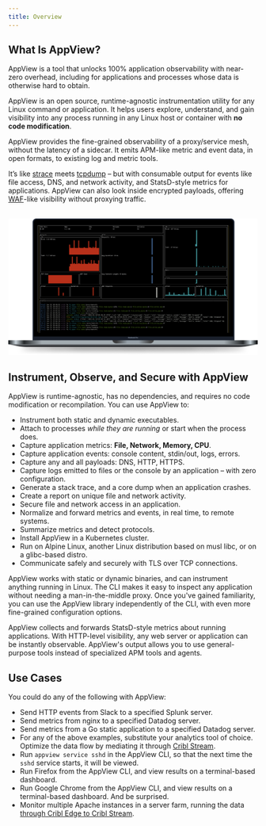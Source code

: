 ```yaml
---
title: Overview
---
```


## What Is AppView?

AppView is a tool that unlocks 100% application observability with near-zero overhead, including for applications and processes whose data is otherwise hard to obtain.

AppView is an open source, runtime-agnostic instrumentation utility for any Linux command or application. It helps users explore, understand, and gain visibility into any process running in any Linux host or container with **no code modification**. 

AppView provides the fine-grained observability of a proxy/service mesh, without the latency of a sidecar. It emits APM-like metric and event data, in open formats, to existing log and metric tools.

It’s like [strace](https://strace.io/) meets [tcpdump](https://www.tcpdump.org/) – but with consumable output for events like file access, DNS, and network activity, and StatsD-style metrics for applications. AppView can also look inside encrypted payloads, offering [WAF](https://en.wikipedia.org/wiki/Web_application_firewall)-like visibility without proxying traffic. 
</br>
</br>

![AppView in-terminal monitoring](./images/AppView-GUI-screenshot.png)

## Instrument, Observe, and Secure with AppView

AppView is runtime-agnostic, has no dependencies, and requires no code modification or recompilation. You can use AppView to:

- Instrument both static and dynamic executables.
- Attach to processes *while they are running* or start when the process does.
- Capture application metrics: **File, Network, Memory, CPU**.
- Capture application events: console content, stdin/out, logs, errors.
- Capture any and all payloads: DNS, HTTP, HTTPS.
- Capture logs emitted to files or the console by an application – with zero configuration.
- Generate a stack trace, and a core dump when an application crashes.
- Create a report on unique file and network activity.
- Secure file and network access in an application.
- Normalize and forward metrics and events, in real time, to remote systems.
- Summarize metrics and detect protocols.
- Install AppView in a Kubernetes cluster.
- Run on Alpine Linux, another Linux distribution based on musl libc, or on a glibc-based distro.
- Communicate safely and securely with TLS over TCP connections.

AppView works with static or dynamic binaries, and can instrument anything running in Linux. The CLI makes it easy to inspect any application without needing a man-in-the-middle proxy. Once you've gained familiarity, you can use the AppView library independently of the CLI, with even more fine-grained configuration options.

AppView collects and forwards StatsD-style metrics about running applications. With HTTP-level visibility, any web server or application can be instantly observable. AppView's output allows you to use general-purpose tools instead of specialized APM tools and agents.

## Use Cases

You could do any of the following with AppView:

- Send HTTP events from Slack to a specified Splunk server.
- Send metrics from nginx to a specified Datadog server.
- Send metrics from a Go static application to a specified Datadog server.
- For any of the above examples, substitute your analytics tool of choice. Optimize the data flow by mediating it through [Cribl Stream](https://cribl.io/product/).
- Run `appview service sshd` in the AppView CLI, so that the next time the `sshd` service starts, it will be viewed.
- Run Firefox from the AppView CLI, and view results on a terminal-based dashboard.
- Run Google Chrome from the AppView CLI, and view results on a terminal-based dashboard. And be surprised.
- Monitor multiple Apache instances in a server farm, running the data [through Cribl Edge to Cribl Stream](/docs/cribl-integration#scaling-viewed-processes).

